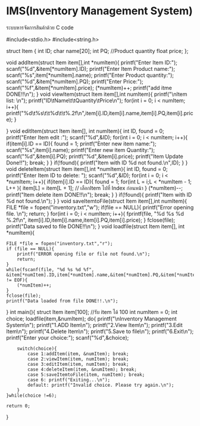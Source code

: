 # IMS(Inventory Management System)
ระบบหารจัดการสินค้าด้วย C code

#include<stdio.h>
#include<string.h>

struct Item
{
	int ID;
	char name[20];
	int PQ; //Product quantity
	float price;
};

void addItem(struct Item item[],int *numItem){
	printf("Enter Item ID:");
	scanf("%d",&item[*numItem].ID);
	printf("Enter Item Product name:");
	scanf("%s",item[*numItem].name);
	printf("Enter Product quantity:");
	scanf("%d",&item[*numItem].PQ);
	printf("Enter Price:");
	scanf("%f",&item[*numItem].price);
	(*numItem)++;
	printf("add itme DONE!!\n");
}
void viewItem(struct Item item[],int numItem){
	printf("\nItem list: \n");
	printf("ID\tName\t\tQuantity\tPrice\n");
	for(int i = 0; i < numItem; i++){
		printf("%d\t%s\t\t%d\t\t%.2f\n",item[i].ID,item[i].name,item[i].PQ,item[i].price);
	}
	
}
void editItem(struct Item item[], int numItem){
	int ID, found = 0;
	printf("Enter Item edit :");
	scanf("%d",&ID);
	for(int i = 0; i < numItem; i++){
		if(item[i].ID == ID){
			found = 1;
			printf("Enter new item name:");
			scanf("%s",item[i].name);
			printf("Enter new item Quantity:");
			scanf("%d",&item[i].PQ);
			printf("%d",&item[i].price);
			printf("Item Update Done!!");
			break;
		}
	}
	if(!found){
		printf("Item with ID %d not found.\n",ID);
	}
}
void deleteItem(struct Item item[],int *numItem){
	int ID, found = 0;
	printf("Enter Item ID to delete: ");
	scanf("%d",&ID);
	for(int i = 0; i < *numItem; i++){
		if(item[i].ID == ID){
			found = 1;
			for(int L = i;L < *numItem - 1; L++ ){
				item[L] = item[L + 1]; // เลือกItem ไปที่ Index ก่อนหน้า
			}
			(*numItem)--;
			printf("Item delete item DONE!!\n");
			break;
		}
	}
	if(!found){
		printf("Item with ID %d not found.\n");
	}
}
void saveItemtoFile(struct Item item[],int numItem){
	FILE *file = fopen("inventory.txt","w");
	if(file == NULL){
		printf("Error opening file. \n");
		return;
	}
	for(int i = 0; i < numItem; i++){
		fprintf(file, "%d %s %d %.2f\n", item[i].ID,item[i].name,item[i].PQ,item[i].price);
	}
	fclose(file);
	printf("Data saved to file DONE!!\n");
}
void loadfile(struct Item item[], int *numItem){

	FILE *file = fopen("inventory.txt","r");
	if (file == NULL){
		printf("ERROR opening file or file not found.\n");
		return;
	}
	while(fscanf(file, "%d %s %d %f", &item[*numItem].ID,item[*numItem].name,&item[*numItem].PQ,&item[*numItem].price) != EOF){
		(*numItem)++;
	}
	fclose(file);
	printf("Data loaded from file DONE!!.\n");
}
int main(){
	struct Item item[100]; //รับ item ได้ 100 
	int numItem = 0;
	int choice;
	loadfile(item,&numItem);
	do{
		printf("\nInventory Management System\n");
		printf("1.ADD Item\n");
		printf("2.View Item\n");
		printf("3.Edit Item\n");
		printf("4.Delete Item\n");
		printf("5.Save to file\n");
		printf("6.Exit\n");
		printf("Enter your choice:");
		scanf("%d",&choice);

		switch(choice){
			case 1:addItem(item, &numItem); break;
			case 2:viewItem(item, numItem); break;
			case 3:editItem(item, numItem); break;
			case 4:deleteItem(item, &numItem); break;
			case 5:saveItemtoFile(item, numItem); break;
			case 6: printf("Exiting...\n");
			default: printf("Invalid choice. Please try again.\n");
		}
	}while(choice !=6);

	return 0;
}
